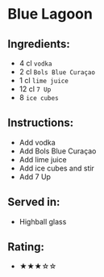 # Blue Lagoon

## Ingredients:
- 4 cl `vodka`
- 2 cl `Bols Blue Curaçao`
- 1 cl `lime juice`
- 12 cl `7 Up`
- 8 `ice cubes`

## Instructions:
- Add vodka
- Add Bols Blue Curaçao
- Add lime juice
- Add ice cubes and stir
- Add 7 Up

## Served in:
- Highball glass

## Rating:
- ★★★☆☆